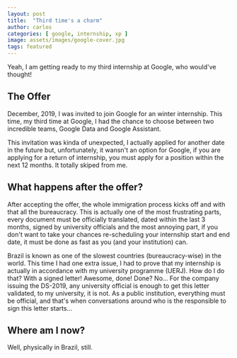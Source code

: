 ```yaml
---
layout: post
title:  "Third time's a charm"
author: carlos
categories: [ google, internship, xp ]
image: assets/images/google-cover.jpg
tags: featured
---
```

Yeah, I am getting ready to my third internship at Google, who would've thought!

## The Offer

December, 2019, I was invited to join Google for an winter internship. This time, my third time at Google,
I had the chance to choose between two incredible teams, Google Data and Google Assistant.

This invitation was kinda of unexpected, I actually applied for another date in the future but,
unfortunately, it wansn't an option for Google, if you are applying for a return of internship,
you must apply for a position within the next 12 months. It totally skiped from me.

## What happens after the offer?

After accepting the offer, the whole immigration process kicks off and with that all the bureaucracy.
This is actually one of the most frustrating parts, every document must be officially translated,
dated within the last 3 months, signed by university officials and the most annoying part, if you don't
want to take your chances re-scheduling your internship start and end date, it must be done as fast as you
(and your institution) can.

Brazil is known as one of the slowest countries (bureaucracy-wise) in the world. This time I had one extra issue, I had to
prove that my internship is actually in accordance with my university programme (UERJ). How do I do that? With a signed letter!
Awesome, done! Done? No... For the company issuing the DS-2019, any university official is enough to
get this letter validated, to my university, it is not. As a public institution, everything must be official,
and that's when conversations around who is the responsible to sign this letter starts...

## Where am I now?

Well, physically in Brazil, still.

